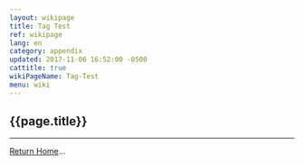 ```yaml
---
layout: wikipage
title: Tag Test
ref: wikipage
lang: en
category: appendix
updated: 2017-11-06 16:52:00 -0500
cattitle: true
wikiPageName: Tag-Test
menu: wiki
---
```


<h2>{{page.title}}</h2>

---

[Return Home](/wiki/Home.html)...
